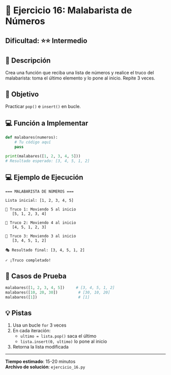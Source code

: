 # 🎪 Ejercicio 16: Malabarista de Números

## Dificultad: ⭐⭐ Intermedio

## 📝 Descripción

Crea una función que reciba una lista de números y realice el truco del malabarista: toma el último elemento y lo pone al inicio. Repite 3 veces.

## 🎯 Objetivo

Practicar `pop()` e `insert()` en bucle.

## 💻 Función a Implementar

```python
def malabares(numeros):
    # Tu código aquí
    pass

print(malabares([1, 2, 3, 4, 5]))
# Resultado esperado: [3, 4, 5, 1, 2]
```

## 💻 Ejemplo de Ejecución

```
=== MALABARISTA DE NÚMEROS ===

Lista inicial: [1, 2, 3, 4, 5]

🎪 Truco 1: Moviendo 5 al inicio
   [5, 1, 2, 3, 4]

🎪 Truco 2: Moviendo 4 al inicio
   [4, 5, 1, 2, 3]

🎪 Truco 3: Moviendo 3 al inicio
   [3, 4, 5, 1, 2]

🎭 Resultado final: [3, 4, 5, 1, 2]

✓ ¡Truco completado!
```

## 🧪 Casos de Prueba

```python
malabares([1, 2, 3, 4, 5])     # [3, 4, 5, 1, 2]
malabares([10, 20, 30])         # [30, 10, 20]
malabares([1])                  # [1]
```

## 💡 Pistas

1. Usa un bucle `for` 3 veces
2. En cada iteración:
   - `ultimo = lista.pop()` saca el último
   - `lista.insert(0, ultimo)` lo pone al inicio
3. Retorna la lista modificada

---

**Tiempo estimado**: 15-20 minutos  
**Archivo de solución**: `ejercicio_16.py`

